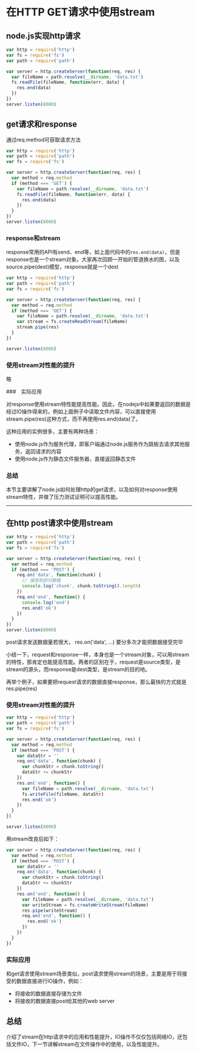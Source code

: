 # 在HTTP GET请求中使用stream

## node.js实现http请求

```js
var http = require('http')
var fs = require('fs')
var path = require('path')

var server = http.createServer(function(req, res) {
  var fileName = path.resolve(__dirname, 'data.txt')
  fs.readFile(fileName, function(err, data) {
    res.end(data)
  })
})
server.listen(8000)
```

## get请求和response

通过req.method可获取请求方法

```js
var http = require('http')
var path = require('path')
var fs = require('fs')

var server = http.createServer(function(req, res) {
  var method = req.method
  if (method === 'GET') {
    var fileName = path.resolve(__dirname, 'data.txt')
    fs.readFile(fileName, function(err, data) {
      res.end(data)
    })
  }
})
server.listen(8000)
```

### response和stream

response常用的API有send、end等，如上面代码中的`res.end(data)`，但是response也是一个stream对象。大家再次回顾一开始的管道换水的图，以及source.pipe(dest)模型，response就是一个dest

```js
var http = require('http')
var path = require('path')
var fs = require('fs')

var server = http.createServer(function(req, res) {
  var method = req.method
  if (method === 'GET') {
    var fileName = path.resolve(__dirname, 'data.txt')
    var stream = fs.createReadStream(fileName)
    stream.pipe(res)
  }
})

server.listen(8000)
```

### 使用stream对性能的提升

略

###　实际应用

对response使用stream特性能提高性能。因此，在nodejs中如果要返回的数据是经过IO操作得来的，例如上面例子中读取文件内容，可以直接使用stream.pipe(res)这种方式，而不再使用res.end(data)了。

这种应用的实例很多，主要有两种场景：

* 使用node.js作为服务代理，即客户端通过node.js服务作为跳板去请求其他服务，返回请求的内容
* 使用node.js作为静态文件服务器，直接返回静态文件

### 总结

本节主要讲解了node.js如何处理http的get请求，以及如何对response使用stream特性，并做了压力测试证明可以提高性能。

---

## 在http post请求中使用stream

```js
var http = require('http')
var path = require('path')
var fs = require('fs')

var server = http.createServer(function(req, res) {
  var method = req.method
  if (method === 'POST') {
    req.on('data', function(chunk) {
      // 接受到部分数据
      console.log('chunk', chunk.toString().length)
    })
    req.on('end', function() {
      console.log('end')
      res.end('ok')
    })
  }
})
server.listen(8000)
```

post请求发送数据量若很大， res.on('data', ...) 要分多次才能把数据接受完毕

小结一下，request和response一样，本身也是一个stream对象，可以用stream的特性，那肯定也能提高性能。两者的区别在于，request是source类型，是stream的源头，而response是dest类型，是stream的目的地。

再举个例子，如果要把request请求的数据直接response，那么最快的方式就是res.pipe(res)

### 使用stream对性能的提升

```js
var http = require('http')
var path = require('path')
var fs = require('fs')

var server = http.createServer(function(req, res) {
  var method = req.method
  if (method === 'POST') {
    var dataStr = ''
    req.on('data', function(chunk) {
      var chunkStr = chunk.toString()
      dataStr += chunkStr
    })
    res.on('end', function() {
      var fileName = path.resolve(__dirname, 'data.txt')
      fs.writeFile(fileName, dataStr)
      res.end('ok')
    })
  }
})

server.listen(8000)
```

用stream改良后如下：

```js
var server = http.createServer(function(req, res) {
  var method = req.method
  if (method === 'POST') {
    var dataStr = ''
    req.on('data', function(chunk) {
      var chunkStr = chunk.toString()
      dataStr += chunkStr
    })
    res.on('end', function() {
      var fileName = path.resolve(__dirname, 'data.txt')
      var writeStream = fs.createWriteStream(fileName)
      res.pipe(writeStream)
      req.on('end', function() {
        res.end('ok')
      })
    })
  }
})
```

### 实际应用

和get请求使用stream场景类似，post请求使用stream的场景，主要是用于将接受的数据直接进行IO操作，例如：

* 将接收的数据直接存储为文件
* 将接收的数据直接post给其他的web server

## 总结

介绍了stream在http请求中的应用和性能提升，IO操作不仅仅包括网络IO，还包括文件IO，下一节讲解stream在文件操作中的使用，以及性能提升。
